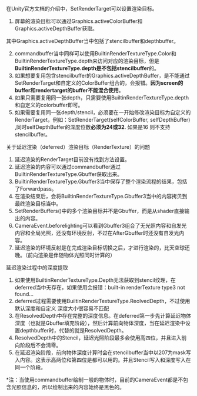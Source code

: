 在Unity官方文档的介绍中，SetRenderTarget可以设置渲染目标。

1. 屏幕的渲染目标可以通过Graphics.activeColorBuffer和Graphics.activeDepthBuffer获取。

其中Graphics.activeDepthBuffer当中包括了stencilbuffer和depthbuffer。

2. commandbuffer当中同样可以使用BuiltinRenderTextureType.Color和BuiltinRenderTextureType.depth来访问对应的渲染目标，但是**BuiltinRenderTextureType.depth是不包括stencilbuffer**的。
3. 如果想要复用包含stencilbuffer的Graphics.activeDepthBuffer，是不能通过SetRenderTarget和自定义的ColorBuffer组合的，会报错。**因为screen的buffer和rendertarget的buffer不能混合使用**。
4. 如果只需要复用同一张depth，只需要使用BuiltinRenderTextureType.depth和自定义的colorbuffer即可。
5. 如果需要复用同一张depth/stencil，必须要在一开始修改渲染目标为自定义的RenderTarget，例如：SetRenderTarget(selfColorBuffer, selfDepthBuffer) ,同时selfDepthBuffer的深度位数**必须为24或32**.  如果是16 则不支持stencilbuffer。




关于延迟渲染（deferred）渲染目标（RenderTexture）的问题

1. 延迟渲染的RenderTarget目前没有找到方法设置。
2. 延迟渲染的内容可以通过commandbuffer通过BuiltinRenderTextureType.Gbuffer获取出来。
3. BuiltinRenderTextureType.Gbuffer3当中保存了整个渲染流程的结果，包括了Forwardpass。
4. 在渲染结束后，会将BuiltinRenderTextureType.Gbuffer3当中的内容拷贝到最终渲染目标当中。
5. SetRenderBuffers()中的多个渲染目标并不是Gbuffer，而是从shader直接输出的内容。
6. CameraEvent.beforelighting可以看到Gbuffer3组合了无光照内容和自发光内容和全局光照，还没有环境反射，不过在AfterGbuffer时还没有自发光内容。
7. 延迟渲染的环境反射是在完成渲染目标切换之后，才进行渲染的，比天空球还晚。（前向渲染是伴随物体光照同时计算的）



延迟渲染过程中的深度提取

1. 如果使用BuiltinRenderTextureType.Depth无法获取到stencil纹理，在deferred当中无存在，如果使用会报错：built-in renderTexture type3 not found...
2. deferred过程需要使用BuiltinRenderTextureType.ReolvedDepth，不过使用默认深度和自定义 深度大小很容易不匹配
3. 在ResolvedDepth中存在完整的深度信息。在deferred第一步先计算延迟物体深度（也就是Gbuffer填充阶段），然后计算前向物体深度，当在延迟渲染中设置depthbuffer时，代替的就是ResolvedDepth。
4. ResolvedDepth中的Stencil，延迟光照阶段最多会使用高四位，并且进入前向阶段后不会清零。
5. 在延迟渲染阶段，前向物体深度计算时会在stencilbuffer当中以207为mask写入内容。这表示高两位和第四位是都可以用的。并且Stencil写入和深度写入在同一个阶段。


*注：当使用commandbuffer绘制一般的物体时，目前的CameraEvent都是不包含光照信息的，所以绘制出来的内容始终是黑色的。

 